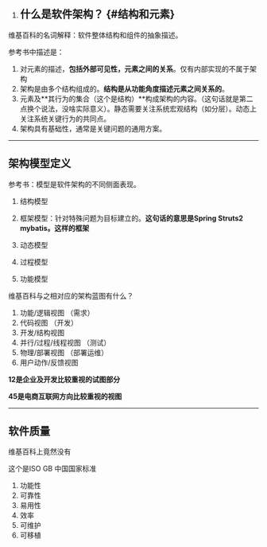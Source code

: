 1. ## **什么是软件架构？** {#结构和元素}

维基百科的名词解释：软件整体结构和组件的抽象描述。

参考书中描述是：

1. 对元素的描述，**包括外部可见性，元素之间的关系**。仅有内部实现的不属于架构
2. 架构是由多个结构组成的。**结构是从功能角度描述元素之间关系的**。
3. 元素及**其行为的集合（这个是结构）**构成架构的内容。（这句话就是第二点换个说法，没啥实际意义）。静态需要关注系统宏观结构（如分层）。动态上关注系统关键行为的共同点。
4. 架构具有基础性，通常是关键问题的通用方案。

---

## 架构模型定义

参考书：模型是软件架构的不同侧面表现。

1. 结构模型
2. 框架模型：针对特殊问题为目标建立的。**这句话的意思是Spring    Struts2  mybatis。这样的框架**

3. 动态模型

4. 过程模型

5. 功能模型

维基百科与之相对应的架构蓝图有什么？

1. 功能/逻辑视图    （需求）
2. 代码视图    （开发）
3. 开发/结构视图
4. 并行/过程/线程视图    （测试）
5. 物理/部署视图    （部署运维）
6. 用户动作/反馈视图

**12是企业及开发比较重视的试图部分**

**45是电商互联网方向比较重视的视图**

---

## 软件质量

维基百科上竟然没有

这个是ISO GB 中国国家标准

1. 功能性
2. 可靠性
3. 易用性
4. 效率
5. 可维护
6. 可移植



